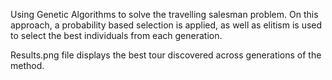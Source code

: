 Using Genetic Algorithms to solve the travelling salesman problem. On this approach, a probability based selection is applied, as well as elitism is used to select the best individuals from each generation.

Results.png file displays the best tour discovered across generations of the method. 
